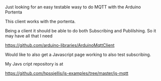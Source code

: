 Just looking for an easy testable wasy to do MQTT with the Arduino Portenta


This client works with the portenta.

Being a client it should be able to do both Subscribing and Publilshing. So it may have all that I need

https://github.com/arduino-libraries/ArduinoMqttClient


Would like to also get a Javascript page working to also test subscribing.


My Javs cript repository is at 

https://github.com/hpssjellis/js-examples/tree/master/js-mqtt




